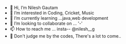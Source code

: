 - 👋 Hi, I’m Nilesh Gautam
- 👀 I’m interested in Coding, Cricket, Music
- 🌱 I’m currently learning ...java,web development 
- 💞️ I’m looking to collaborate on ... '-'
- 📫 How to reach me ... insta-- @nilesh__g
- 🚫 Don't judge me by the codes, There's a lot to come..


<!---
No1nilesh/No1nilesh is a ✨ special ✨ repository because its `README.md` (this file) appears on your GitHub profile.
You can click the Preview link to take a look at your changes.
--->
